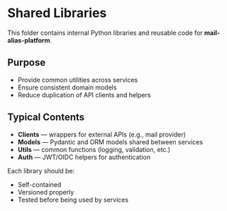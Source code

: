# Shared Libraries

This folder contains internal Python libraries and reusable code for **mail-alias-platform**.

## Purpose
- Provide common utilities across services
- Ensure consistent domain models
- Reduce duplication of API clients and helpers

## Typical Contents
- **Clients** — wrappers for external APIs (e.g., mail provider)
- **Models** — Pydantic and ORM models shared between services
- **Utils** — common functions (logging, validation, etc.)
- **Auth** — JWT/OIDC helpers for authentication

Each library should be:
- Self-contained
- Versioned properly
- Tested before being used by services
